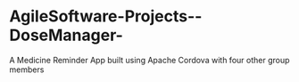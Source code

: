 # AgileSoftware-Projects--DoseManager-
A Medicine Reminder App built using Apache Cordova with four other group members
